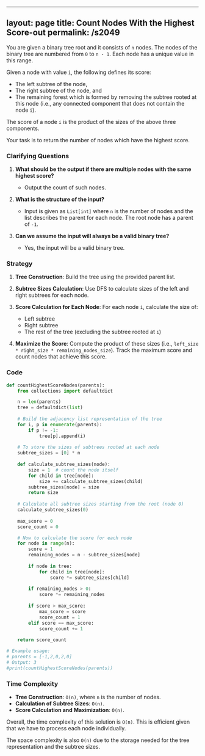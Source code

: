 
---
layout: page
title:  Count Nodes With the Highest Score-out
permalink: /s2049
---

You are given a binary tree root and it consists of `n` nodes. The nodes of the binary tree are numbered from `0` to `n - 1`. Each node has a unique value in this range.

Given a node with value `i`, the following defines its score:

- The left subtree of the node,
- The right subtree of the node, and
- The remaining forest which is formed by removing the subtree rooted at this node (i.e., any connected component that does not contain the node `i`).

The score of a node `i` is the product of the sizes of the above three components.

Your task is to return the number of nodes which have the highest score.

### Clarifying Questions

1. **What should be the output if there are multiple nodes with the same highest score?**
   - Output the count of such nodes.

2. **What is the structure of the input?**
   - Input is given as `List[int]` where `n` is the number of nodes and the list describes the parent for each node. The root node has a parent of `-1`.

3. **Can we assume the input will always be a valid binary tree?**
   - Yes, the input will be a valid binary tree.

### Strategy

1. **Tree Construction**: Build the tree using the provided parent list.
  
2. **Subtree Sizes Calculation**: Use DFS to calculate sizes of the left and right subtrees for each node.

3. **Score Calculation for Each Node**: For each node `i`, calculate the size of:
   - Left subtree
   - Right subtree
   - The rest of the tree (excluding the subtree rooted at `i`)

4. **Maximize the Score**: Compute the product of these sizes (i.e., `left_size * right_size * remaining_nodes_size`). Track the maximum score and count nodes that achieve this score.

### Code

```python
def countHighestScoreNodes(parents):
    from collections import defaultdict

    n = len(parents)
    tree = defaultdict(list)
    
    # Build the adjacency list representation of the tree
    for i, p in enumerate(parents):
        if p != -1:
            tree[p].append(i)
    
    # To store the sizes of subtrees rooted at each node
    subtree_sizes = [0] * n
    
    def calculate_subtree_sizes(node):
        size = 1  # count the node itself
        for child in tree[node]:
            size += calculate_subtree_sizes(child)
        subtree_sizes[node] = size
        return size
    
    # Calculate all subtree sizes starting from the root (node 0)
    calculate_subtree_sizes(0)
    
    max_score = 0
    score_count = 0

    # Now to calculate the score for each node
    for node in range(n):
        score = 1
        remaining_nodes = n - subtree_sizes[node]
        
        if node in tree:
            for child in tree[node]:
                score *= subtree_sizes[child]
        
        if remaining_nodes > 0:
            score *= remaining_nodes
        
        if score > max_score:
            max_score = score
            score_count = 1
        elif score == max_score:
            score_count += 1
    
    return score_count

# Example usage:
# parents = [-1,2,0,2,0]
# Output: 3
#print(countHighestScoreNodes(parents)) 
```

### Time Complexity

- **Tree Construction**: `O(n)`, where `n` is the number of nodes.
- **Calculation of Subtree Sizes**: `O(n)`.
- **Score Calculation and Maximization**: `O(n)`.

Overall, the time complexity of this solution is `O(n)`. This is efficient given that we have to process each node individually.

The space complexity is also `O(n)` due to the storage needed for the tree representation and the subtree sizes.